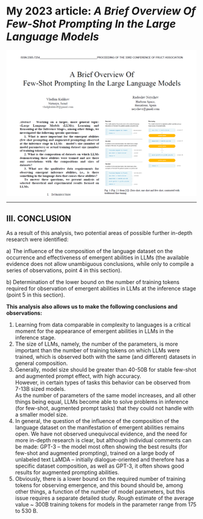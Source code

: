 # My 2023 article: ***A Brief Overview Of Few-Shot Prompting In the Large Language Models***

![alt text](Img/image01.png)  

---

## III. CONCLUSION

As a result of this analysis, two potential areas of possible further in-depth research were identified:  


a) The influence of the composition of the language dataset on the occurrence and effectiveness of emergent abilities in LLMs (the available evidence does not allow unambiguous conclusions, while only to compile a series of observations, point 4 in this section).

b) Determination of the lower bound on the number of training tokens required for observation of emergent abilities in LLMs at the inference stage (point 5 in this section).

**This analysis also allows us to make the following conclusions and observations:**

1. Learning from data comparable in complexity to languages is a critical moment for the appearance of emergent abilities in LLMs in the inference stage.  
2. The size of LLMs, namely, the number of the parameters, is more important than the number of training tokens on which LLMs were trained, which is observed both with the same (and different) datasets in general composition.  
3. Generally, model size should be greater than 40-50B for stable few-shot and augmented prompt effect, with high accuracy.  
However, in certain types of tasks this behavior can be observed from 7-13B sized models.  
As the number of parameters of the same model increases, and all other things being equal, LLMs become able to solve problems in inference (for few-shot, augmented prompt tasks) that they could not handle with a smaller model size.  
4. In general, the question of the influence of the composition of the language dataset on the manifestation of emergent abilities remains open. We have not observed unequivocal evidence, and the need for more in-depth research is clear, but although individual comments can be made:
GPT-3 – the model most often showing the best results (for few-shot and augmented prompting), trained on a large body of unlabeled text LaMDA – initially dialogue-oriented and therefore has a
specific dataset composition, as well as GPT-3, it often shows good results for augmented prompting abilities.  
5. Obviously, there is a lower bound on the required number of training tokens for observing emergence, and this bound should be, among other things, a function of the number of model parameters, but this issue requires a separate detailed study. Rough estimate of the average value ~ 300B training tokens for models in the parameter range from 175 to 530 B.